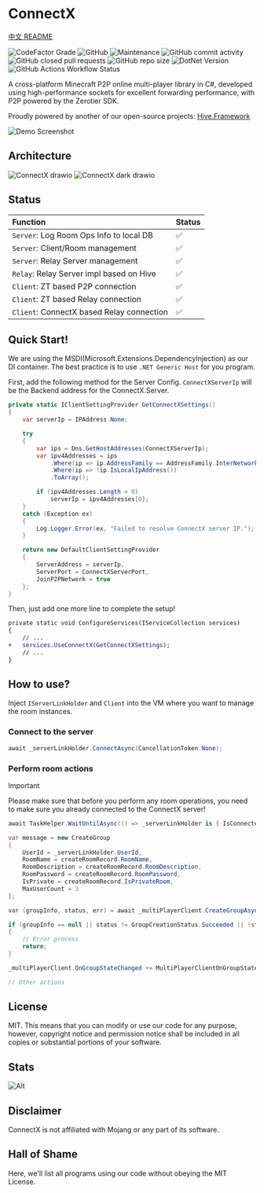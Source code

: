 # ConnectX

[中文 README](https://github.com/Corona-Studio/ConnectX/blob/main/README_CN.md)

![CodeFactor Grade](https://img.shields.io/codefactor/grade/github/corona-studio/connectx?logo=codefactor&style=for-the-badge)
![GitHub](https://img.shields.io/github/license/corona-studio/connectx?logo=github&style=for-the-badge)
![Maintenance](https://img.shields.io/maintenance/yes/2025?logo=diaspora&style=for-the-badge)
![GitHub commit activity](https://img.shields.io/github/commit-activity/m/Corona-Studio/connectx?style=for-the-badge)
![GitHub closed pull requests](https://img.shields.io/github/issues-pr-closed/corona-studio/connectx?logo=github&style=for-the-badge)
![GitHub repo size](https://img.shields.io/github/repo-size/corona-studio/connectx?logo=github&style=for-the-badge)
![DotNet Version](https://img.shields.io/badge/.NET-9-blue?style=for-the-badge)
![GitHub Actions Workflow Status](https://img.shields.io/github/actions/workflow/status/Corona-Studio/ConnectX/codeql.yml?style=for-the-badge&logo=github&label=CodeQL%20Advanced)

A cross-platform Minecraft P2P online multi-player library in C#, developed using high-performance sockets for excellent forwarding performance, with P2P powered by the Zerotier SDK.

Proudly powered by another of our open-source projects: [Hive.Framework](https://github.com/Corona-Studio/Hive.Framework)

![Demo Screenshot](https://github.com/user-attachments/assets/893ffc13-92b2-4700-bca1-6b8e5151efa8)

## Architecture

![ConnectX drawio](https://github.com/user-attachments/assets/fe47401c-6543-48a1-9c22-3617dfa9ce42#gh-light-mode-only)
![ConnectX dark drawio](https://github.com/user-attachments/assets/4d77b985-4c63-4c2b-a3f6-5e3b98ef9ff0#gh-dark-mode-only)

## Status

|Function                                 |Status|
|:----------------------------------------|:-----|
|`Server`: Log Room Ops Info to local DB  |✅   |
|`Server`: Client/Room management         |✅   |
|`Server`: Relay Server management        |✅   |
|`Relay`: Relay Server impl based on Hive |✅   |
|`Client`: ZT based P2P connection        |✅   |
|`Client`: ZT based Relay connection      |✅   |
|`Client`: ConnectX based Relay connection|✅   |

## Quick Start!

We are using the MSDI(Microsoft.Extensions.DependencyInjection) as our DI container. The best practice is to use `.NET Generic Host` for you program. 

First, add the following method for the Server Config. `ConnectXServerIp` will be the Backend address for the ConnectX.Server.

```c#
private static IClientSettingProvider GetConnectXSettings()
{
    var serverIp = IPAddress.None;

    try
    {
        var ips = Dns.GetHostAddresses(ConnectXServerIp);
        var ipv4Addresses = ips
            .Where(ip => ip.AddressFamily == AddressFamily.InterNetwork)
            .Where(ip => !ip.IsLocalIpAddress())
            .ToArray();

        if (ipv4Addresses.Length > 0)
            serverIp = ipv4Addresses[0];
    }
    catch (Exception ex)
    {
        Log.Logger.Error(ex, "Failed to resolve ConnectX server IP.");
    }

    return new DefaultClientSettingProvider
    {
        ServerAddress = serverIp,
        ServerPort = ConnectXServerPort,
        JoinP2PNetwork = true
    };
}
```

Then, just add one more line to complete the setup!

```diff
private static void ConfigureServices(IServiceCollection services)
{
    // ...
+   services.UseConnectX(GetConnectXSettings);
    // ...
}
```

## How to use?

Inject `IServerLinkHolder` and `Client` into the VM where you want to manage the room instances.

### Connect to the server

```c#
await _serverLinkHolder.ConnectAsync(CancellationToken.None);
```

### Perform room actions

> [!IMPORTANT]  
> Please make sure that before you perform any room operations, you need to make sure you already connected to the ConnectX server!
>
> ```c#
> await TaskHelper.WaitUntilAsync(() => _serverLinkHolder is { IsConnected: true, IsSignedIn: true });
> ```

```c#
var message = new CreateGroup
{
    UserId = _serverLinkHolder.UserId,
    RoomName = createRoomRecord.RoomName,
    RoomDescription = createRoomRecord.RoomDescription,
    RoomPassword = createRoomRecord.RoomPassword,
    IsPrivate = createRoomRecord.IsPrivateRoom,
    MaxUserCount = 3
};

var (groupInfo, status, err) = await _multiPlayerClient.CreateGroupAsync(message, CancellationToken.None);

if (groupInfo == null || status != GroupCreationStatus.Succeeded || !string.IsNullOrEmpty(err))
{
    // Error process
    return;
}

_multiPlayerClient.OnGroupStateChanged += MultiPlayerClientOnGroupStateChanged;

// Other actions
```

## License

MIT. This means that you can modify or use our code for any purpose, however, copyright notice and permission notice shall be included in all copies or substantial portions of your software.

## Stats

![Alt](https://repobeats.axiom.co/api/embed/6087c9625a31a996d4aa921483f8b10ea00853d5.svg "Repobeats analytics image")

## Disclaimer

ConnectX is not affiliated with Mojang or any part of its software.

## Hall of Shame

Here, we'll list all programs using our code without obeying the  MIT License.
